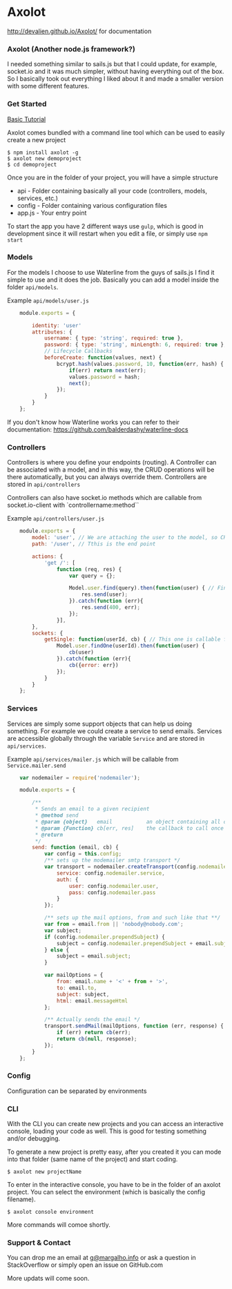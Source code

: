 # Axolot

http://devalien.github.io/Axolot/ for documentation

### Axolot (Another node.js framework?)
I needed something similar to sails.js but that I could update, for example, socket.io and it was much simpler, without having everything out of the box. So I basically took out everything I liked about it and made a smaller version with some different features.

### Get Started
[Basic Tutorial](http://devalien.io/axolot-first-project/)

Axolot comes bundled with a command line tool which can be used to easily create a new project 
```
$ npm install axolot -g
$ axolot new demoproject
$ cd demoproject
```

Once you are in the folder of your project, you will have a simple structure
* api - Folder containing basically all your code (controllers, models, services, etc.)
* config - Folder containing various configuration files
* app.js - Your entry point

To start the app you have 2 different ways use `gulp`, which is good in development since it will restart when you edit a file, or simply use `npm start`

### Models
For the models I choose to use Waterline from the guys of sails.js I find it simple to use and it does the job.
Basically you can add a model inside the folder `api/models`.

Example `api/models/user.js`

```javascript
    module.exports = {

        identity: 'user'
        attributes: {
            username: { type: 'string', required: true },
            password: { type: 'string', minLength: 6, required: true },
            // Lifecycle Callbacks
            beforeCreate: function(values, next) {
                bcrypt.hash(values.password, 10, function(err, hash) {
                    if(err) return next(err);
                    values.password = hash;
                    next();
                });
            }
        }
    };
```

If you don't know how Waterline works you can refer to their documentation: https://github.com/balderdashy/waterline-docs

### Controllers
Controllers is where you define your endpoints (routing). A Controller can be associated with a model, and in this way, the CRUD operations will be there automatically, but you can always override them. Controllers are stored in `api/controllers`

Controllers can also have socket.io methods which are callable from socket.io-client with `controllername:method``

Example `api/controllers/user.js`
```javascript
    module.exports = {
        model: 'user', // We are attaching the user to the model, so CRUD operations are there (good for dev purposes)
        path: '/user', // Tthis is the end point

        actions: {
            'get /': [
                function (req, res) {
                    var query = {};

                    Model.user.find(query).then(function(user) { // Find from the User Model declared above
                        res.send(user);
                    }).catch(function (err){
                        res.send(400, err);
                    });
                }],
        },
        sockets: {
            getSingle: function(userId, cb) { // This one is callable from socket.io using "user:getSingle
                Model.user.findOne(userId).then(function(user) {
                    cb(user)
                }).catch(function (err){
                    cb({error: err})
                });
            }
        }
    };
```
### Services
Services are simply some support objects that can help us doing something. For example we could create a service to  send emails. Services are accessible globally through the variable `Service` and are stored in `api/services`.

Example `api/services/mailer.js` which will be callable from `Service.mailer.send`
```javascript
    var nodemailer = require('nodemailer');

    module.exports = {

        /**
         * Sends an email to a given recipient
         * @method send
         * @param {object}   email           an object containing all of the necessary data to email
         * @param {Function} cb[err, res]    the callback to call once email is sent, or if it fails
         * @return
         */
        send: function (email, cb) {
            var config = this.config;
            /** sets up the modemailer smtp transport */
            var transport = nodemailer.createTransport(config.nodemailer.type, {
                service: config.nodemailer.service,
                auth: {
                    user: config.nodemailer.user,
                    pass: config.nodemailer.pass
                }
            });

            /** sets up the mail options, from and such like that **/
            var from = email.from || 'nobody@nobody.com';
            var subject;
            if (config.nodemailer.prependSubject) {
                subject = config.nodemailer.prependSubject + email.subject;
            } else {
                subject = email.subject;
            }

            var mailOptions = {
                from: email.name + '<' + from + '>',
                to: email.to,
                subject: subject,
                html: email.messageHtml
            };

            /** Actually sends the email */
            transport.sendMail(mailOptions, function (err, response) {
                if (err) return cb(err);
                return cb(null, response);
            });
        }
    };
```

### Config
Configuration can be separated by environments

### CLI
With the CLI you can create new projects and you can access an interactive console, loading your code as well. This is good for testing something and/or debugging.

To generate a new project is pretty easy, after you created it you can mode into that folder (same name of the project) and start coding.
```
$ axolot new projectName
```

To enter in the interactive console, you have to be in the folder of an axolot project. You can select the environment (which is basically the config filename).
```
$ axolot console environment
```

More commands will comoe shortly.

### Support & Contact
You can drop me an email at g@margalho.info or ask a question in StackOverflow or simply open an issue on GitHub.com

More updats will come soon.
